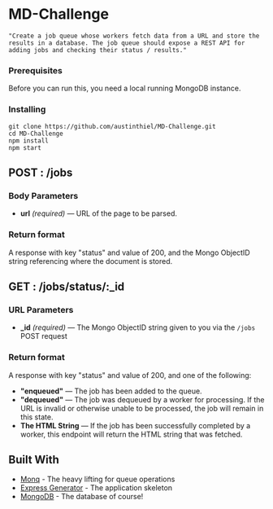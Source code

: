 # MD-Challenge

`"Create a job queue whose workers fetch data from a URL and store the results in a database. The job queue should expose a REST API for adding jobs and checking their status / results."`

### Prerequisites

Before you can run this, you need a local running MongoDB instance.

### Installing

```
git clone https://github.com/austinthiel/MD-Challenge.git
cd MD-Challenge
npm install
npm start
```

## POST : /jobs

### Body Parameters
- **url** _(required)_ — URL of the page to be parsed.

### Return format
A response with key "status" and value of 200, and the Mongo ObjectID string referencing where the document is stored.

## GET : /jobs/status/:_id

### URL Parameters
- **_id** _(required)_ — The Mongo ObjectID string given to you via the `/jobs` POST request

### Return format
A response with key "status" and value of 200, and one of the following:

- **"enqueued"** — The job has been added to the queue.
- **"dequeued"** — The job was dequeued by a worker for processing. If the URL is invalid or otherwise unable to be processed, the job                      will remain in this state.
- **The HTML String** — If the job has been successfully completed by a worker, this endpoint will return the HTML string that was                               fetched.


## Built With

* [Monq](https://github.com/scttnlsn/monq) - The heavy lifting for queue operations
* [Express Generator](https://expressjs.com/en/starter/generator.html) - The application skeleton
* [MongoDB](https://www.mongodb.com/) - The database of course!
